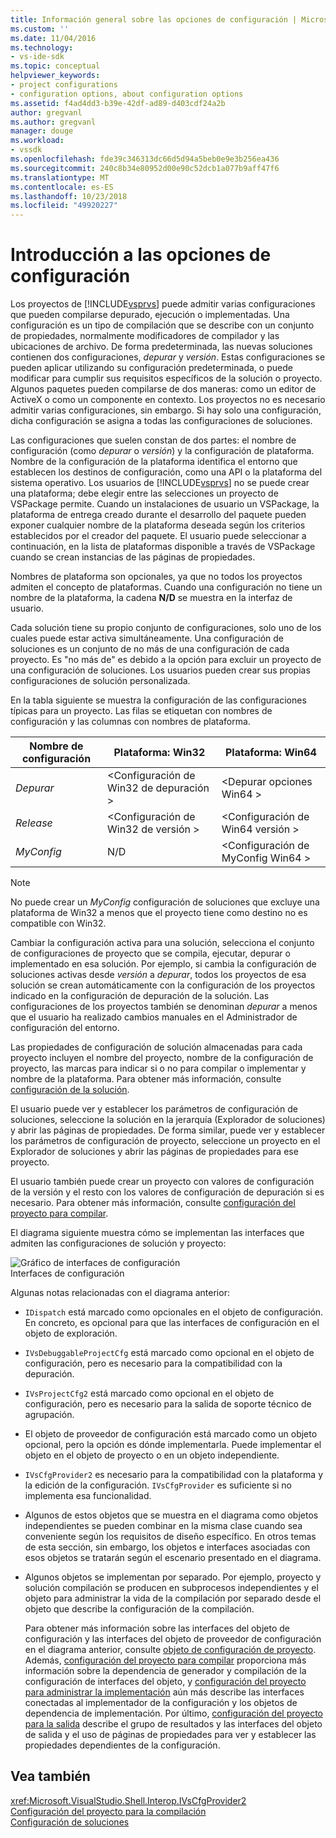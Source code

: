 ```yaml
---
title: Información general sobre las opciones de configuración | Microsoft Docs
ms.custom: ''
ms.date: 11/04/2016
ms.technology:
- vs-ide-sdk
ms.topic: conceptual
helpviewer_keywords:
- project configurations
- configuration options, about configuration options
ms.assetid: f4ad4dd3-b39e-42df-ad89-d403cdf24a2b
author: gregvanl
ms.author: gregvanl
manager: douge
ms.workload:
- vssdk
ms.openlocfilehash: fde39c346313dc66d5d94a5beb0e9e3b256ea436
ms.sourcegitcommit: 240c8b34e80952d00e90c52dcb1a077b9aff47f6
ms.translationtype: MT
ms.contentlocale: es-ES
ms.lasthandoff: 10/23/2018
ms.locfileid: "49920227"
---
```

# <a name="configuration-options-overview"></a>Introducción a las opciones de configuración
Los proyectos de [!INCLUDE[vsprvs](../../code-quality/includes/vsprvs_md.md)] puede admitir varias configuraciones que pueden compilarse depurado, ejecución o implementadas. Una configuración es un tipo de compilación que se describe con un conjunto de propiedades, normalmente modificadores de compilador y las ubicaciones de archivo. De forma predeterminada, las nuevas soluciones contienen dos configuraciones, *depurar* y *versión*. Estas configuraciones se pueden aplicar utilizando su configuración predeterminada, o puede modificar para cumplir sus requisitos específicos de la solución o proyecto. Algunos paquetes pueden compilarse de dos maneras: como un editor de ActiveX o como un componente en contexto. Los proyectos no es necesario admitir varias configuraciones, sin embargo. Si hay solo una configuración, dicha configuración se asigna a todas las configuraciones de soluciones.  
  
 Las configuraciones que suelen constan de dos partes: el nombre de configuración (como *depurar* o *versión*) y la configuración de plataforma. Nombre de la configuración de la plataforma identifica el entorno que establecen los destinos de configuración, como una API o la plataforma del sistema operativo. Los usuarios de [!INCLUDE[vsprvs](../../code-quality/includes/vsprvs_md.md)] no se puede crear una plataforma; debe elegir entre las selecciones un proyecto de VSPackage permite. Cuando un instalaciones de usuario un VSPackage, la plataforma de entrega creado durante el desarrollo del paquete pueden exponer cualquier nombre de la plataforma deseada según los criterios establecidos por el creador del paquete. El usuario puede seleccionar a continuación, en la lista de plataformas disponible a través de VSPackage cuando se crean instancias de las páginas de propiedades.  
  
 Nombres de plataforma son opcionales, ya que no todos los proyectos admiten el concepto de plataformas. Cuando una configuración no tiene un nombre de la plataforma, la cadena **N/D** se muestra en la interfaz de usuario.  
  
 Cada solución tiene su propio conjunto de configuraciones, solo uno de los cuales puede estar activa simultáneamente. Una configuración de soluciones es un conjunto de no más de una configuración de cada proyecto. Es "no más de" es debido a la opción para excluir un proyecto de una configuración de soluciones. Los usuarios pueden crear sus propias configuraciones de solución personalizada.  
  
 En la tabla siguiente se muestra la configuración de las configuraciones típicas para un proyecto. Las filas se etiquetan con nombres de configuración y las columnas con nombres de plataforma.  
  
|Nombre de configuración|Plataforma: Win32|Plataforma: Win64|  
|------------------------|----------------------|----------------------|  
|*Depurar*|\<Configuración de Win32 de depuración >|\<Depurar opciones Win64 >|  
|*Release*|\<Configuración de Win32 de versión >|\<Configuración de Win64 versión >|  
|*MyConfig*|N/D|\<Configuración de MyConfig Win64 >|  
  
> [!NOTE]
>  No puede crear un *MyConfig* configuración de soluciones que excluye una plataforma de Win32 a menos que el proyecto tiene como destino no es compatible con Win32.  
  
 Cambiar la configuración activa para una solución, selecciona el conjunto de configuraciones de proyecto que se compila, ejecutar, depurar o implementado en esa solución. Por ejemplo, si cambia la configuración de soluciones activas desde *versión* a *depurar*, todos los proyectos de esa solución se crean automáticamente con la configuración de los proyectos indicado en la configuración de depuración de la solución. Las configuraciones de los proyectos también se denominan *depurar* a menos que el usuario ha realizado cambios manuales en el Administrador de configuración del entorno.  
  
 Las propiedades de configuración de solución almacenadas para cada proyecto incluyen el nombre del proyecto, nombre de la configuración de proyecto, las marcas para indicar si o no para compilar o implementar y nombre de la plataforma. Para obtener más información, consulte [configuración de la solución](../../extensibility/internals/solution-configuration.md).  
  
 El usuario puede ver y establecer los parámetros de configuración de soluciones, seleccione la solución en la jerarquía (Explorador de soluciones) y abrir las páginas de propiedades. De forma similar, puede ver y establecer los parámetros de configuración de proyecto, seleccione un proyecto en el Explorador de soluciones y abrir las páginas de propiedades para ese proyecto.  
  
 El usuario también puede crear un proyecto con valores de configuración de la versión y el resto con los valores de configuración de depuración si es necesario. Para obtener más información, consulte [configuración del proyecto para compilar](../../extensibility/internals/project-configuration-for-building.md).  
  
 El diagrama siguiente muestra cómo se implementan las interfaces que admiten las configuraciones de solución y proyecto:  
  
 ![Gráfico de interfaces de configuración](../../extensibility/internals/media/vsconfiginterfaces.gif "vsConfigInterfaces")  
Interfaces de configuración  
  
 Algunas notas relacionadas con el diagrama anterior:  
  
- `IDispatch` está marcado como opcionales en el objeto de configuración. En concreto, es opcional para que las interfaces de configuración en el objeto de exploración.  
  
- `IVsDebuggableProjectCfg` está marcado como opcional en el objeto de configuración, pero es necesario para la compatibilidad con la depuración.  
  
- `IVsProjectCfg2` está marcado como opcional en el objeto de configuración, pero es necesario para la salida de soporte técnico de agrupación.  
  
- El objeto de proveedor de configuración está marcado como un objeto opcional, pero la opción es dónde implementarla. Puede implementar el objeto en el objeto de proyecto o en un objeto independiente.  
  
- `IVsCfgProvider2` es necesario para la compatibilidad con la plataforma y la edición de la configuración. `IVsCfgProvider` es suficiente si no implementa esa funcionalidad.  
  
- Algunos de estos objetos que se muestra en el diagrama como objetos independientes se pueden combinar en la misma clase cuando sea conveniente según los requisitos de diseño específico. En otros temas de esta sección, sin embargo, los objetos e interfaces asociadas con esos objetos se tratarán según el escenario presentado en el diagrama.  
  
- Algunos objetos se implementan por separado. Por ejemplo, proyecto y solución compilación se producen en subprocesos independientes y el objeto para administrar la vida de la compilación por separado desde el objeto que describe la configuración de la compilación.  
  
  Para obtener más información sobre las interfaces del objeto de configuración y las interfaces del objeto de proveedor de configuración en el diagrama anterior, consulte [objeto de configuración de proyecto](../../extensibility/internals/project-configuration-object.md). Además, [configuración del proyecto para compilar](../../extensibility/internals/project-configuration-for-building.md) proporciona más información sobre la dependencia de generador y compilación de la configuración de interfaces del objeto, y [configuración del proyecto para administrar la implementación](../../extensibility/internals/project-configuration-for-managing-deployment.md) aún más describe las interfaces conectadas al implementador de la configuración y los objetos de dependencia de implementación. Por último, [configuración del proyecto para la salida](../../extensibility/internals/project-configuration-for-output.md) describe el grupo de resultados y las interfaces del objeto de salida y el uso de páginas de propiedades para ver y establecer las propiedades dependientes de la configuración.  
  
## <a name="see-also"></a>Vea también  
 <xref:Microsoft.VisualStudio.Shell.Interop.IVsCfgProvider2>   
 [Configuración del proyecto para la compilación](../../extensibility/internals/project-configuration-for-building.md)   
 [Configuración de soluciones](../../extensibility/internals/solution-configuration.md)